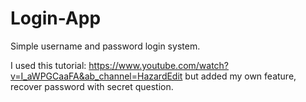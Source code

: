 # Login-App
Simple username and password login system.

I used this tutorial: https://www.youtube.com/watch?v=I_aWPGCaaFA&ab_channel=HazardEdit
but added my own feature, recover password with secret question. 
